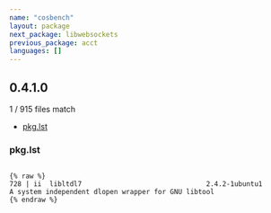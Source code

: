 ```yaml
---
name: "cosbench"
layout: package
next_package: libwebsockets
previous_package: acct
languages: []
---
```

## 0.4.1.0
1 / 915 files match

 - [pkg.lst](#pkglst)

### pkg.lst

```

{% raw %}
728 | ii  libltdl7                               2.4.2-1ubuntu1                             A system independent dlopen wrapper for GNU libtool
{% endraw %}

```